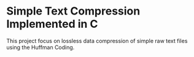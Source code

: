 # Simple Text Compression Implemented in C

This project focus on lossless data compression of simple raw text files using the Huffman Coding.
